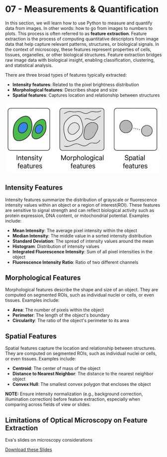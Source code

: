 # 07 - <i class="fa-solid fa-chart-simple"></i> Measurements & Quantification

In this section, we will learn how to use Python to measure and quantify data from images. In other words: how to go from images to numbers to plots. This process is often referred to as **feature extraction**. Feature extraction is the process of computing quantitative descriptors from image data that help capture relevant patterns, structures, or biological signals. In the context of microscopy, these features represent properties of cells, tissues, organelles, or other biological structures. Feature extraction bridges raw image data with biological insight, enabling classification, clustering, and statistical analysis.

There are three broad types of features typically extracted:

- **Intensity features**: Related to the pixel brightness distribution
- **Morphological features**: Describes shape and size
- **Spatial features**: Captures location and relationship between structures

<div align="center">
    <img src="../../_static/images/quant/measurements-illustration.png" alt="Measurements Illustration" width="600">
</div>

## Intensity Features

Intensity features summarize the distribution of grayscale or fluorescence intensity values within an object or a region of interest(ROI). These features are sensitive to signal strength and can reflect biological activity such as protein expression, DNA content, or mitochondrial potential. Examples include:

- **Mean Intensity**: The average pixel intensity within the object
- **Median Intensity**: The middle value in a sorted intensity distribution
- **Standard Deviation**: The spread of intensity values around the mean
- **Histogram**: Distribution of intensity values
- **Integrated Fluorescence Intensity**: Sum of all pixel intensities in the object
- **Fluorescence Intensity Ratio**: Ratio of two different channels

## Morphological Features

Morphological features describe the shape and size of an object. They are computed on segmented ROIs, such as individual nuclei or cells, or even tissues. Examples include:

- **Area**: The number of pixels within the object
- **Perimeter**: The length of the object's boundary
- **Circularity**: The ratio of the object's perimeter to its area

## Spatial Features

Spatial features capture the location and relationship between structures. They are computed on segmented ROIs, such as individual nuclei or cells, or even tissues. Examples include:

- **Centroid**: The center of mass of the object
- **Distance to Nearest Neighbor**: The distance to the nearest neighbor object
- **Convex Hull**: The smallest convex polygon that encloses the object

<div class="alert alert-info">
    <strong>NOTE:</strong> Ensure intensity normalization (e.g., background correction, illumination correction) before feature extraction, especially when comparing across fields of view or slides.
</div>

## Limitations of Optical Microscopy on Feature Extraction

Eva's slides on microscopy considerations

<a
    class="custom-button custom-download-button" href="../../pdfs/07_measurement_and_quantification/templates.pdf" download> <i class="fas fa-download"></i> Download these Slides
</a>
